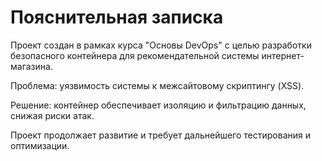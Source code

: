 # Пояснительная записка

Проект создан в рамках курса "Основы DevOps" с целью разработки безопасного контейнера для рекомендательной системы интернет-магазина.

Проблема: уязвимость системы к межсайтовому скриптингу (XSS).

Решение: контейнер обеспечивает изоляцию и фильтрацию данных, снижая риски атак.

Проект продолжает развитие и требует дальнейшего тестирования и оптимизации.
